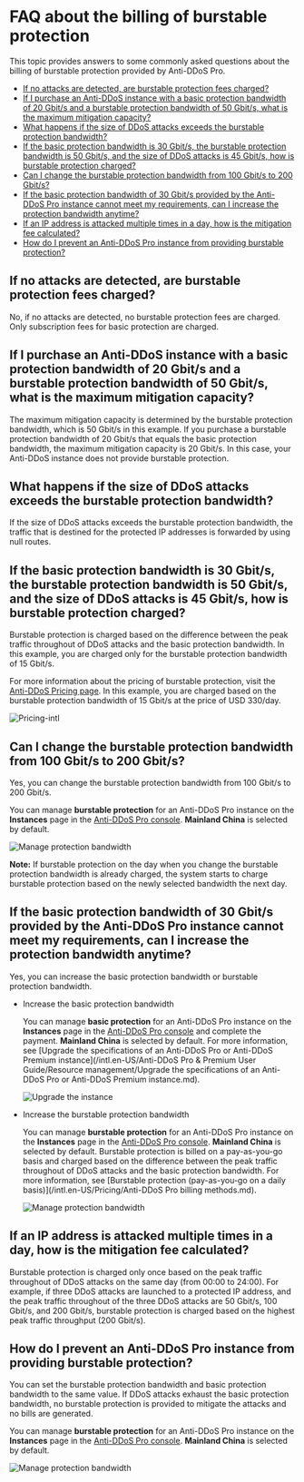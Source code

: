 # FAQ about the billing of burstable protection

This topic provides answers to some commonly asked questions about the billing of burstable protection provided by Anti-DDoS Pro.

-   [If no attacks are detected, are burstable protection fees charged?](#section_b4l_uo0_8gz)
-   [If I purchase an Anti-DDoS instance with a basic protection bandwidth of 20 Gbit/s and a burstable protection bandwidth of 50 Gbit/s, what is the maximum mitigation capacity?](#section_e1g_n3h_ttq)
-   [What happens if the size of DDoS attacks exceeds the burstable protection bandwidth?](#section_reb_bc3_r9v)
-   [If the basic protection bandwidth is 30 Gbit/s, the burstable protection bandwidth is 50 Gbit/s, and the size of DDoS attacks is 45 Gbit/s, how is burstable protection charged?](#section_uew_cwl_895)
-   [Can I change the burstable protection bandwidth from 100 Gbit/s to 200 Gbit/s?](#section_tbb_9xh_h9r)
-   [If the basic protection bandwidth of 30 Gbit/s provided by the Anti-DDoS Pro instance cannot meet my requirements, can I increase the protection bandwidth anytime?](#section_ok3_fp4_0o5)
-   [If an IP address is attacked multiple times in a day, how is the mitigation fee calculated?](#section_f54_1kp_jy3)
-   [How do I prevent an Anti-DDoS Pro instance from providing burstable protection?](#section_nvf_ylt_5rd)

## If no attacks are detected, are burstable protection fees charged?

No, if no attacks are detected, no burstable protection fees are charged. Only subscription fees for basic protection are charged.

## If I purchase an Anti-DDoS instance with a basic protection bandwidth of 20 Gbit/s and a burstable protection bandwidth of 50 Gbit/s, what is the maximum mitigation capacity?

The maximum mitigation capacity is determined by the burstable protection bandwidth, which is 50 Gbit/s in this example. If you purchase a burstable protection bandwidth of 20 Gbit/s that equals the basic protection bandwidth, the maximum mitigation capacity is 20 Gbit/s. In this case, your Anti-DDoS instance does not provide burstable protection.

## What happens if the size of DDoS attacks exceeds the burstable protection bandwidth?

If the size of DDoS attacks exceeds the burstable protection bandwidth, the traffic that is destined for the protected IP addresses is forwarded by using null routes.

## If the basic protection bandwidth is 30 Gbit/s, the burstable protection bandwidth is 50 Gbit/s, and the size of DDoS attacks is 45 Gbit/s, how is burstable protection charged?

Burstable protection is charged based on the difference between the peak traffic throughout of DDoS attacks and the basic protection bandwidth. In this example, you are charged only for the burstable protection bandwidth of 15 Gbit/s.

For more information about the pricing of burstable protection, visit the [Anti-DDoS Pricing page](https://www.alibabacloud.com/product/ddos/pricing?#product_tab1-3). In this example, you are charged based on the burstable protection bandwidth of 15 Gbit/s at the price of USD 330/day.

![Pricing-intl](https://static-aliyun-doc.oss-accelerate.aliyuncs.com/assets/img/en-US/9312488951/p130907.png)

## Can I change the burstable protection bandwidth from 100 Gbit/s to 200 Gbit/s?

Yes, you can change the burstable protection bandwidth from 100 Gbit/s to 200 Gbit/s.

You can manage **burstable protection** for an Anti-DDoS Pro instance on the **Instances** page in the [Anti-DDoS Pro console](https://yundun.console.aliyun.com/?p=ddoscoo). **Mainland China** is selected by default.

![Manage protection bandwidth](https://static-aliyun-doc.oss-accelerate.aliyuncs.com/assets/img/en-US/9312488951/p130908.png)

**Note:** If burstable protection on the day when you change the burstable protection bandwidth is already charged, the system starts to charge burstable protection based on the newly selected bandwidth the next day.

## If the basic protection bandwidth of 30 Gbit/s provided by the Anti-DDoS Pro instance cannot meet my requirements, can I increase the protection bandwidth anytime?

Yes, you can increase the basic protection bandwidth or burstable protection bandwidth.

-   Increase the basic protection bandwidth

    You can manage **basic protection** for an Anti-DDoS Pro instance on the **Instances** page in the [Anti-DDoS Pro console](https://yundun.console.aliyun.com/?p=ddoscoo) and complete the payment. **Mainland China** is selected by default. For more information, see [Upgrade the specifications of an Anti-DDoS Pro or Anti-DDoS Premium instance](/intl.en-US/Anti-DDoS Pro & Premium User Guide/Resource management/Upgrade the specifications of an Anti-DDoS Pro or Anti-DDoS Premium instance.md).

    ![Upgrade the instance](https://static-aliyun-doc.oss-accelerate.aliyuncs.com/assets/img/en-US/9312488951/p130909.png)

-   Increase the burstable protection bandwidth

    You can manage **burstable protection** for an Anti-DDoS Pro instance on the **Instances** page in the [Anti-DDoS Pro console](https://yundun.console.aliyun.com/?p=ddoscoo). **Mainland China** is selected by default. Burstable protection is billed on a pay-as-you-go basis and charged based on the difference between the peak traffic throughout of DDoS attacks and the basic protection bandwidth. For more information, see [Burstable protection \(pay-as-you-go on a daily basis\)](/intl.en-US/Pricing/Anti-DDoS Pro billing methods.md).

    ![Manage protection bandwidth](https://static-aliyun-doc.oss-accelerate.aliyuncs.com/assets/img/en-US/9312488951/p130908.png)


## If an IP address is attacked multiple times in a day, how is the mitigation fee calculated?

Burstable protection is charged only once based on the peak traffic throughout of DDoS attacks on the same day \(from 00:00 to 24:00\). For example, if three DDoS attacks are launched to a protected IP address, and the peak traffic throughout of the three DDoS attacks are 50 Gbit/s, 100 Gbit/s, and 200 Gbit/s, burstable protection is charged based on the highest peak traffic throughput \(200 Gbit/s\).

## How do I prevent an Anti-DDoS Pro instance from providing burstable protection?

You can set the burstable protection bandwidth and basic protection bandwidth to the same value. If DDoS attacks exhaust the basic protection bandwidth, no burstable protection is provided to mitigate the attacks and no bills are generated.

You can manage **burstable protection** for an Anti-DDoS Pro instance on the **Instances** page in the [Anti-DDoS Pro console](https://yundun.console.aliyun.com/?p=ddoscoo). **Mainland China** is selected by default.

![Manage protection bandwidth](https://static-aliyun-doc.oss-accelerate.aliyuncs.com/assets/img/en-US/9312488951/p130908.png)

